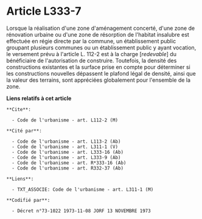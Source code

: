 # Article L333-7

Lorsque la réalisation d'une zone d'aménagement concerté, d'une zone de rénovation urbaine ou d'une zone de résorption de
l'habitat insalubre est effectuée en régie directe par la commune, un établissement public groupant plusieurs communes ou un
établissement public y ayant vocation, le versement prévu à l'article L. 112-2 est à la charge [*redevable*] du bénéficiaire
de l'autorisation de construire. Toutefois, la densité des constructions existantes et la surface prise en compte pour
déterminer si les constructions nouvelles dépassent le plafond légal de densité, ainsi que la valeur des terrains, sont
appréciées globalement pour l'ensemble de la zone.

**Liens relatifs à cet article**

	**Cite**:

	  - Code de l'urbanisme - art. L112-2 (M)

	**Cité par**:

	  - Code de l'urbanisme - art. L113-2 (Ab)
	  - Code de l'urbanisme - art. L311-1 (V)
	  - Code de l'urbanisme - art. L333-16 (Ab)
	  - Code de l'urbanisme - art. L333-9 (Ab)
	  - Code de l'urbanisme - art. R*333-16 (Ab)
	  - Code de l'urbanisme - art. R332-37 (Ab)

	**Liens**:

	  - TXT_ASSOCIE: Code de l'urbanisme - art. L311-1 (M)

	**Codifié par**:

	  - Décret n°73-1022 1973-11-08 JORF 13 NOVEMBRE 1973
